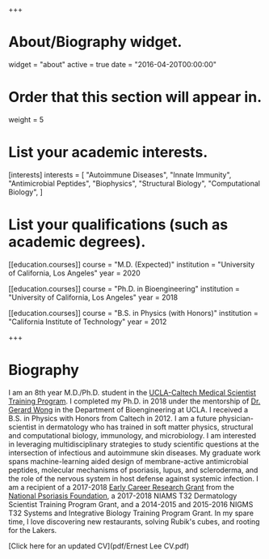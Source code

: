 +++
# About/Biography widget.
widget = "about"
active = true
date = "2016-04-20T00:00:00"

# Order that this section will appear in.
weight = 5

# List your academic interests.
[interests]
  interests = [
    "Autoimmune Diseases",
    "Innate Immunity",
    "Antimicrobial Peptides",
    "Biophysics",
    "Structural Biology",
    "Computational Biology",
  ]

# List your qualifications (such as academic degrees).

[[education.courses]]
  course = "M.D. (Expected)"
  institution = "University of California, Los Angeles"
  year = 2020

[[education.courses]]
  course = "Ph.D. in Bioengineering"
  institution = "University of California, Los Angeles"
  year = 2018

[[education.courses]]
  course = "B.S. in Physics (with Honors)"
  institution = "California Institute of Technology"
  year = 2012

+++

# Biography

I am an 8th year M.D./Ph.D. student in the [UCLA-Caltech Medical Scientist Training Program](http://mstp.healthsciences.ucla.edu/students/ernest-lee-phd). I completed my Ph.D. in 2018 under the mentorship of [Dr. Gerard Wong](http://wonglab.seas.ucla.edu) in the Department of Bioengineering at UCLA. I received a B.S. in Physics with Honors from Caltech in 2012. I am a future physician-scientist in dermatology who has trained in soft matter physics, structural and computational biology, immunology, and microbiology. I am interested in leveraging multidisciplinary strategies to study scientific questions at the intersection of infectious and autoimmune skin diseases. My graduate work spans machine-learning aided design of membrane-active antimicrobial peptides, molecular mechanisms of psoriasis, lupus, and scleroderma, and the role of the nervous system in host defense against systemic infection. I am a recipient of a 2017-2018 [Early Career Research Grant](https://app.dimensions.ai/details/grant/grant.100073805) from the [National Psoriasis Foundation](https://www.psoriasis.org), a 2017-2018 NIAMS T32 Dermatology Scientist Training Program Grant, and a 2014-2015 and 2015-2016 NIGMS T32 Systems and Integrative Biology Training Program Grant. In my spare time, I love discovering new restaurants, solving Rubik's cubes, and rooting for the Lakers.

[Click here for an updated CV](pdf/Ernest Lee CV.pdf)
